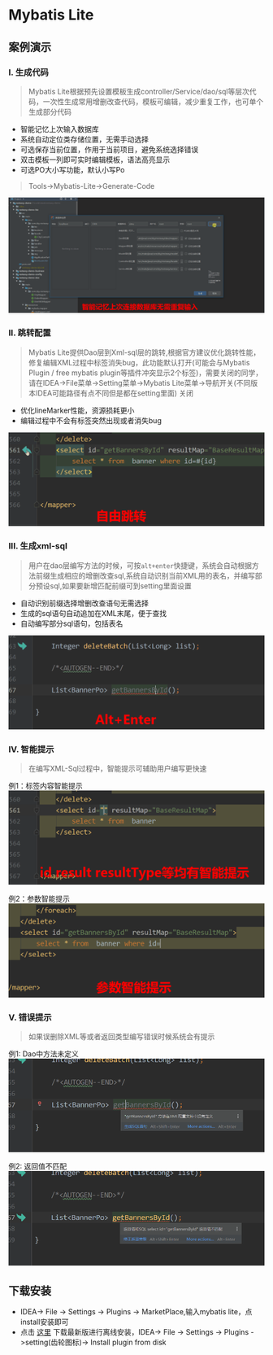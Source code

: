 # Mybatis Lite

## 案例演示

### I. 生成代码
> Mybatis Lite根据预先设置模板生成controller/Service/dao/sql等层次代码，一次性生成常用增删改查代码，模板可编辑，减少重复工作，也可单个生成部分代码
- 智能记忆上次输入数据库
- 系统自动定位类存储位置，无需手动选择
- 可选保存当前位置，作用于当前项目，避免系统选择错误
- 双击模板一列即可实时编辑模板，语法高亮显示
- 可选PO大小写功能，默认小写Po
> Tools->Mybatis-Lite->Generate-Code

![生成controller等案例](doc/sample_new.gif)
### II. 跳转配置
> Mybatis Lite提供Dao层到Xml-sql层的跳转,根据官方建议优化跳转性能，修复编辑XML过程中标签消失bug，此功能默认打开(可能会与Mybatis Plugin / free mybatis plugin等插件冲突显示2个标签)，需要关闭的同学，请在IDEA->File菜单->Setting菜单->Mybatis Lite菜单->导航开关(不同版本IDEA可能路径有点不同但是都在setting里面) 关闭
- 优化lineMarker性能，资源损耗更小
- 编辑过程中不会有标签突然出现或者消失bug

![跳转](doc/navi.gif)
### III. 生成xml-sql
> 用户在dao层编写方法的时候，可按`alt+enter`快捷键，系统会自动根据方法前缀生成相应的增删改查sql,系统自动识别当前XML用的表名，并编写部分预设sql,如果要新增匹配前缀可到setting里面设置
- 自动识别前缀选择增删改查语句无需选择
- 生成的sql语句自动追加在XML末尾，便于查找
- 自动编写部分sql语句，包括表名

![跳转](doc/generate.gif)

### IV. 智能提示
> 在编写XML-Sql过程中，智能提示可辅助用户编写更快速

例1：标签内容智能提示
![跳转](doc/inspect.gif)

例2：参数智能提示
![跳转](doc/inspect_sample2.gif)

### V. 错误提示
> 如果误删除XML等或者返回类型编写错误时候系统会有提示

例1: Dao中方法未定义
![跳转](doc/error_sample1.png)

例2: 返回值不匹配
![跳转](doc/error_sample2.png)


## 下载安装  
- IDEA-> File -> Settings -> Plugins -> MarketPlace,输入mybatis lite，点install安装即可
- 点击 [这里](https://plugins.jetbrains.com/plugin/10921-mybatis-lite) 下载最新版进行离线安装，IDEA-> File -> Settings -> Plugins ->setting(齿轮图标)-> Install plugin from disk
